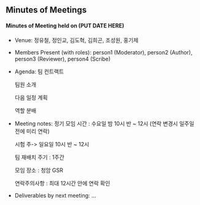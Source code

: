 Minutes of Meetings
-------------------

#### Minutes of Meeting held on (PUT DATE HERE)
- Venue: 정유철, 정인교, 김도혁, 김희곤, 조성원, 홍기제
- Members Present (with roles): person1 (Moderator), person2 (Author), person3 (Reviewer), person4 (Scribe)
- Agenda:
  팀 컨트랙트

  팀원 소개

  다음 일정 계획

  역할 분배

- Meeting notes:
  정기 모임 시간 : 수요일 밤 10시 반 ~ 12시 (연락 변경시 일주일 전에 미리 연락) 

  시험 주-> 일요일 10시 반 ~ 12시

  팀 재배치 주기 : 1주간

  모임 장소 : 청암 GSR

  연락주의사항 : 최대 12시간 안에 연락 확인

- Deliverables by next meeting:
  ...
